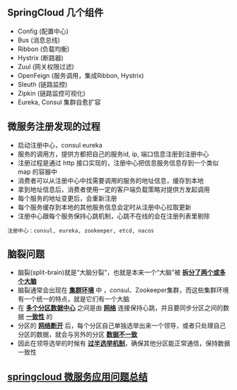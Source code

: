 ## SpringCloud 几个组件

- Config (配置中心)
- Bus (消息总线)
- Ribbon (负载均衡)
- Hystrix (断路器)
- Zuul (网关权限过滤)
- OpenFeign (服务调用，集成Ribbon, Hystrix)
- Sleuth (链路监控)
- Zipkin (链路监控可视化)
- Eureka, Consul 集群自愈扩容

## 微服务注册发现的过程

- 启动注册中心，consul eureka
- 服务的调用方，提供方都把自己的服务id, ip, 端口信息注册到注册中心
- 注册过程是通过 http 接口实现的，注册中心把信息服务信息存到一个类似 map 的容器中
- 消费者可以从注册中心中找需要调用的服务的地址信息，缓存到本地
- 拿到地址信息后，消费者使用一定的客户端负载策略对提供方发起调用
- 每个服务的地址变更后，会重新注册
- 每个服务缓存到本地的其他服务信息会定时从注册中心拉取更新
- 注册中心跟每个服务保持心跳机制，心跳不在线的会在注册列表里剔除

```
注册中心：consul, eureka, zookeeper, etcd, nacos
```

## 脑裂问题
- 脑裂(split-brain)就是“大脑分裂”，也就是本来一个“大脑”被 **[拆分了两个或多个大脑]()**
- 脑裂通常会出现在 **[集群环境]()** 中 ，consul、Zookeeper集群，而这些集群环境有一个统一的特点，就是它们有一个大脑
- 在 **[多个分区数据中心]()** 之间是由 **[网络](#)** 连接保持心跳，并且要同步分区之间的数据 **[一致性]()** 的
- 分区的 **[网络断开]()** 后，每个分区自己单独选举出来一个领导，或者只处理自己分区的数据，就会与另外的分区 **[数据不一致]()**
- 因此在领导选举的时候有 **[过半选举机制](#)**，确保其他分区能正常通信，保持数据一致性

## **[springcloud 微服务应用问题总结]()**
